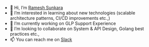 - 👋 Hi, I’m [Ramesh Sunkara](https://github.com/sunkarar)
- 👀 I’m interested in learning about new technologies (scalable architecture patterns, CI/CD improvements etc.,)
- 🌱 I’m currently working on GLP Support Experience
- 💞️ I’m looking to collaborate on System & API Design, Golang best practices etc.,
- 📫 You can reach me on [Slack](ramesh.sunkara)

<!---
sunkarar/sunkarar is a ✨ special ✨ repository because its `README.md` (this file) appears on your GitHub profile.
You can click the Preview link to take a look at your changes.
--->
